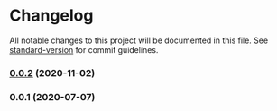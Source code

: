 # Changelog

All notable changes to this project will be documented in this file. See [standard-version](https://github.com/conventional-changelog/standard-version) for commit guidelines.

### [0.0.2](https://github.com/feryardiant/commitlint-config/compare/v0.0.1...v0.0.2) (2020-11-02)

### 0.0.1 (2020-07-07)
